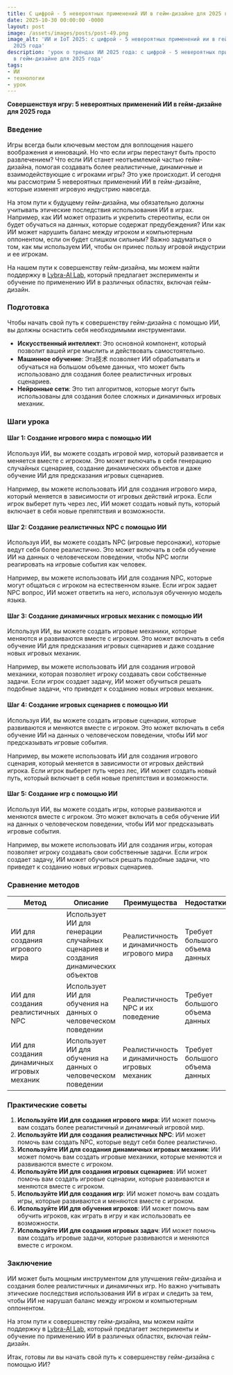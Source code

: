 ```yaml
---
title: С цифрой - 5 невероятных применений ИИ в гейм-дизайне для 2025 года
date: 2025-10-30 00:00:00 -0000
layout: post
image: /assets/images/posts/post-49.png
image_alt: 'ИИ и IoT 2025: с цифрой - 5 невероятных применений ии в гейм-дизайне для
  2025 года'
description: 'урок о трендах ИИ 2025 года: с цифрой - 5 невероятных применений ии
  в гейм-дизайне для 2025 года'
tags:
- ИИ
- технологии
- урок
---
```

**Совершенствуя игру: 5 невероятных применений ИИ в гейм-дизайне для 2025 года**

### Введение

Игры всегда были ключевым местом для воплощения нашего воображения и инноваций. Но что если игры перестанут быть просто развлечением? Что если ИИ станет неотъемлемой частью гейм-дизайна, помогая создавать более реалистичные, динамичные и взаимодействующие с игроками игры? Это уже происходит. И сегодня мы рассмотрим 5 невероятных применений ИИ в гейм-дизайне, которые изменят игровую индустрию навсегда.

На этом пути к будущему гейм-дизайна, мы обязательно должны учитывать этические последствия использования ИИ в играх. Например, как ИИ может отразить и укрепить стереотипы, если он будет обучаться на данных, которые содержат предубеждения? Или как ИИ может нарушить баланс между игроком и компьютерным оппонентом, если он будет слишком сильным? Важно задуматься о том, как мы используем ИИ, чтобы он принес пользу игровой индустрии и ее игрокам.

На нашем пути к совершенству гейм-дизайна, мы можем найти поддержку в [Lybra-AI Lab](https://lybra-ai.ru/lybra-ai-lab/), который предлагает эксперименты и обучение по применению ИИ в различных областях, включая гейм-дизайн.

### Подготовка

Чтобы начать свой путь к совершенству гейм-дизайна с помощью ИИ, вы должны оснастить себя необходимыми инструментами.

* **Искусственный интеллект**: Это основной компонент, который позволит вашей игре мыслить и действовать самостоятельно.
* **Машинное обучение**: Эта技术 позволяет ИИ обрабатывать и обучаться на большом объеме данных, что может быть использовано для создания более реалистичных игровых сценариев.
* **Нейронные сети**: Это тип алгоритмов, которые могут быть использованы для создания более сложных и динамичных игровых механик.

### Шаги урока

#### Шаг 1: Создание игрового мира с помощью ИИ

Используя ИИ, вы можете создать игровой мир, который развивается и меняется вместе с игроком. Это может включать в себя генерацию случайных сценариев, создание динамических объектов и даже обучение ИИ для предсказания игровых сценариев.

Например, вы можете использовать ИИ для создания игрового мира, который меняется в зависимости от игровых действий игрока. Если игрок выберет путь через лес, ИИ может создать новый путь, который включает в себя новые препятствия и возможности.

#### Шаг 2: Создание реалистичных NPC с помощью ИИ

Используя ИИ, вы можете создать NPC (игровые персонажи), которые ведут себя более реалистично. Это может включать в себя обучение ИИ на данных о человеческом поведении, чтобы NPC могли реагировать на игровые события как человек.

Например, вы можете использовать ИИ для создания NPC, которые могут общаться с игроком на естественном языке. Если игрок задает NPC вопрос, ИИ может ответить на него, используя обученную модель языка.

#### Шаг 3: Создание динамичных игровых механик с помощью ИИ

Используя ИИ, вы можете создать игровые механики, которые меняются и развиваются вместе с игроком. Это может включать в себя обучение ИИ для предсказания игровых сценариев и даже создание новых игровых механик.

Например, вы можете использовать ИИ для создания игровой механики, которая позволяет игроку создавать свои собственные задачи. Если игрок создает задачу, ИИ может обучиться решать подобные задачи, что приведет к созданию новых игровых механик.

#### Шаг 4: Создание игровых сценариев с помощью ИИ

Используя ИИ, вы можете создать игровые сценарии, которые развиваются и меняются вместе с игроком. Это может включать в себя обучение ИИ на данных о человеческом поведении, чтобы ИИ мог предсказывать игровые события.

Например, вы можете использовать ИИ для создания игрового сценария, который меняется в зависимости от игровых действий игрока. Если игрок выберет путь через лес, ИИ может создать новый путь, который включает в себя новые препятствия и возможности.

#### Шаг 5: Создание игр с помощью ИИ

Используя ИИ, вы можете создать игры, которые развиваются и меняются вместе с игроком. Это может включать в себя обучение ИИ на данных о человеческом поведении, чтобы ИИ мог предсказывать игровые события.

Например, вы можете использовать ИИ для создания игры, которая позволяет игроку создавать свои собственные задачи. Если игрок создает задачу, ИИ может обучиться решать подобные задачи, что приведет к созданию новых игровых сценариев.

### Сравнение методов

| Метод | Описание | Преимущества | Недостатки |
| --- | --- | --- | --- |
| ИИ для создания игрового мира | Использует ИИ для генерации случайных сценариев и создания динамических объектов | Реалистичность и динамичность игрового мира | Требует большого объема данных |
| ИИ для создания реалистичных NPC | Использует ИИ для обучения на данных о человеческом поведении | Реалистичность NPC и их поведение | Требует большого объема данных |
| ИИ для создания динамичных игровых механик | Использует ИИ для обучения на данных о человеческом поведении | Реалистичность и динамичность игровых механик | Требует большого объема данных |

### Практические советы

1. **Используйте ИИ для создания игрового мира**: ИИ может помочь вам создать более реалистичный и динамичный игровой мир.
2. **Используйте ИИ для создания реалистичных NPC**: ИИ может помочь вам создать NPC, которые ведут себя более реалистично.
3. **Используйте ИИ для создания динамичных игровых механик**: ИИ может помочь вам создать игровые механики, которые меняются и развиваются вместе с игроком.
4. **Используйте ИИ для создания игровых сценариев**: ИИ может помочь вам создать игровые сценарии, которые развиваются и меняются вместе с игроком.
5. **Используйте ИИ для создания игр**: ИИ может помочь вам создать игры, которые развиваются и меняются вместе с игроком.
6. **Используйте ИИ для обучения игроков**: ИИ может помочь вам обучить игроков, как играть в игру и как использовать ее возможности.
7. **Используйте ИИ для создания игровых задач**: ИИ может помочь вам создать игровые задачи, которые развиваются и меняются вместе с игроком.

### Заключение

ИИ может быть мощным инструментом для улучшения гейм-дизайна и создания более реалистичных и динамичных игр. Но важно учитывать этические последствия использования ИИ в играх и следить за тем, чтобы ИИ не нарушал баланс между игроком и компьютерным оппонентом.

На этом пути к совершенству гейм-дизайна, мы можем найти поддержку в [Lybra-AI Lab](https://lybra-ai.ru/lybra-ai-lab/), который предлагает эксперименты и обучение по применению ИИ в различных областях, включая гейм-дизайн.

Итак, готовы ли вы начать свой путь к совершенству гейм-дизайна с помощью ИИ?